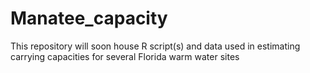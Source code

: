 # Manatee_capacity

This repository will soon house R script(s) and data used in estimating carrying capacities for several Florida warm water sites
